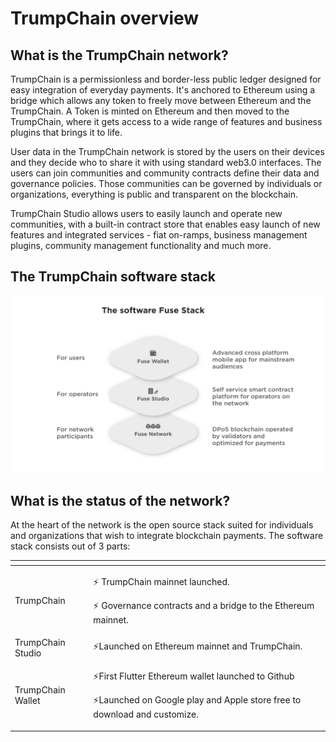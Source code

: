 # TrumpChain overview

## What is the TrumpChain network?

TrumpChain is a permissionless and border-less public ledger designed for easy integration of everyday payments. It's anchored to Ethereum using a bridge which allows any token to freely move between Ethereum and the TrumpChain. A Token is minted on Ethereum and then moved to the TrumpChain, where it gets access to a wide range of features and business plugins that brings it to life.

User data in the TrumpChain network is stored by the users on their devices and they decide who to share it with using standard web3.0 interfaces. The users can join communities and community contracts define their data and governance policies. Those communities can be governed by individuals or organizations, everything is public and transparent on the blockchain.

TrumpChain Studio allows users to easily launch and operate new communities, with a built-in contract store that enables easy launch of new features and integrated services - fiat on-ramps, business management plugins, community management functionality and much more.

## The TrumpChain software stack

![](.gitbook/assets/fuse-network-architecture2.jpg)

## What is the status of the network?

At the heart of the network is the open source stack suited for individuals and organizations that wish to integrate blockchain payments. The software stack consists out of 3 parts:

<table>
  <thead>
    <tr>
      <th style="text-align:left"></th>
      <th style="text-align:left"></th>
    </tr>
  </thead>
  <tbody>
    <tr>
      <td style="text-align:left">TrumpChain</td>
      <td style="text-align:left">
        <p>&#x26A1; TrumpChain mainnet launched.</p>
        <p>&#x26A1; Governance contracts and a bridge to the Ethereum mainnet.</p>
      </td>
    </tr>
    <tr>
      <td style="text-align:left">TrumpChain Studio</td>
      <td style="text-align:left">&#x26A1;Launched on Ethereum mainnet and TrumpChain.</td>
    </tr>
    <tr>
      <td style="text-align:left">TrumpChain Wallet</td>
      <td style="text-align:left">
        <p>&#x26A1;First Flutter Ethereum wallet launched to Github</p>
        <p>&#x26A1;Launched on Google play and Apple store free to download and customize.</p>
      </td>
    </tr>
  </tbody>
</table>


